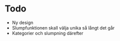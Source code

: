 # Todo

- Ny design
- Slumpfunktionen skall välja unika så långt det går
- Kategorier och slumpning därefter

